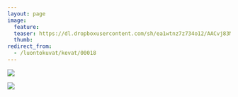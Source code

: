 ```yaml
---
layout: page
image:
  feature:
  teaser: https://dl.dropboxusercontent.com/sh/ea1wtnz7z734o12/AACvj83M7kwYHHF63ozXL0aWa/luontokuvat/kev%C3%A4t/DSC05103-245px.jpg
  thumb:
redirect_from:
  - /luontokuvat/kevat/00018
---
```


[![](https://dl.dropboxusercontent.com/sh/ea1wtnz7z734o12/AACGb7S5sieE9xdH29FilEZ-a/luontokuvat/kev%C3%A4t/DSC05096-800px.jpg)](https://dl.dropboxusercontent.com/sh/ea1wtnz7z734o12/AACiNhGW0m7y9kFuhq3FSzh9a/luontokuvat/kev%C3%A4t/DSC05096.jpg)

[![](https://dl.dropboxusercontent.com/sh/ea1wtnz7z734o12/AADfNCHaN6gR6GiX3ynYuOMFa/luontokuvat/kev%C3%A4t/DSC05103-800px.jpg)](https://dl.dropboxusercontent.com/sh/ea1wtnz7z734o12/AAD4m-ohP0rrTMg3xrNG5ndba/luontokuvat/kev%C3%A4t/DSC05103.jpg)
